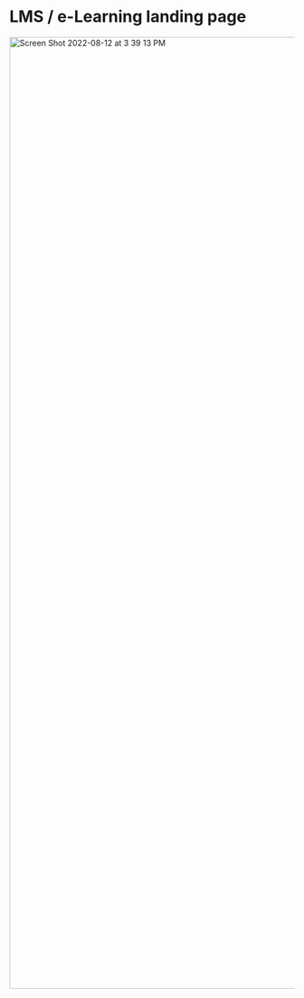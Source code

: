 # LMS / e-Learning landing page

<img width="1680" alt="Screen Shot 2022-08-12 at 3 39 13 PM" src="https://user-images.githubusercontent.com/73809301/184453484-5cdb8cdc-567b-4b18-b9a7-ed9c712c7564.png">


